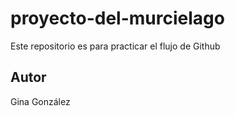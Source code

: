 # proyecto-del-murcielago
Este repositorio es para practicar el flujo de Github

## Autor

Gina González
